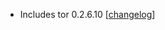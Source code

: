 -	Includes tor 0.2.6.10 \[[changelog](https://gitweb.torproject.org/tor.git/plain/ReleaseNotes?id=tor-0.2.6.10)\]
